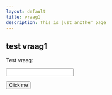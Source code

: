 ```yaml
---
layout: default
title: vraag1
description: This is just another page
---
```


## test vraag1 

<script>
function myfunction() {
    var test =document.getElementById('name').value;
    console.log(test);
    alert(" test : "+ test);
}

</script>

Test vraag:

<input type="text" id="name" name="name"/>

<button id="ansor">Click me</button>

<script>
window.onload = function test(){
    var btn = document.getElementById("ansor");
    console.log(btn);
    btn.onclick = myfunction; 
}
</script>